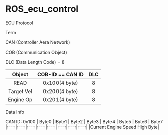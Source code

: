 # ROS_ecu_control

ECU Protocol

Term 

CAN (Controller Aera Network)

COB (Communication Object)

DLC (Data Length Code) = 8

|Object  |COB-ID == CAN ID  |DLC
|:---:|:---:|:---:|
|READ|0x100(4 byte)|8|
|Target Vel|0x200(4 byte)|8|
|Engine Op|0x201(4 byte)|8|

Data Info

CAN ID: 0x100
| Byte0 | Byte1 | Byte2 | Byte3 | Byte4 | Byte5 | Byte6 | Byte7
|:---:|:---:|:---:|:---:|:---:|:---:|:---:|:---:|
|Current Engine Speed High Byte|
